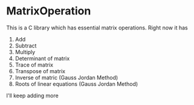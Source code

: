 # MatrixOperation

This is a C library which has essential matrix operations. 
Right now it has 
1. Add
2. Subtract
3. Multiply
4. Determinant of matrix
5. Trace of matrix
6. Transpose of matrix
7. Inverse of matric (Gauss Jordan Method)
8. Roots of linear equations (Gauss Jordan Method)

I'll keep adding more 

